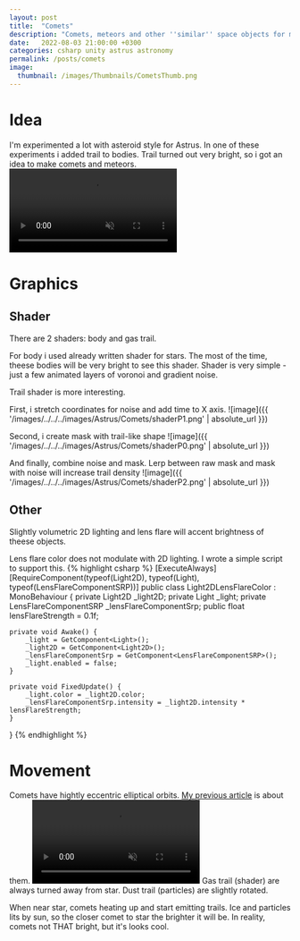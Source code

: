 ```yaml
---
layout: post
title:  "Comets"
description: "Comets, meteors and other ''similar'' space objects for my game"
date:   2022-08-03 21:00:00 +0300
categories: csharp unity astrus astronomy
permalink: /posts/comets
image:
  thumbnail: /images/Thumbnails/CometsThumb.png
---
```

# Idea
I'm experimented a lot with asteroid style for Astrus. In one of these experiments i added trail to bodies. Trail turned out very bright, so i got an idea to make comets and meteors.
<video muted autoplay controls style="max-width: 512px;">
    <source src="/videos/Astrus/Comet1.mp4" type="video/mp4">
</video>

# Graphics
## Shader
There are 2 shaders: body and gas trail. 

For body i used already written shader for stars. The most of the time, theese bodies will be very bright to see this shader. Shader is very simple - just a few animated layers of voronoi and gradient noise.

Trail shader is more interesting.

First, i stretch coordinates for noise and add time to X axis.
![image]({{ '/images/../../../images/Astrus/Comets/shaderP1.png' | absolute_url }})

Second, i create mask with trail-like shape
![image]({{ '/images/../../../images/Astrus/Comets/shaderP0.png' | absolute_url }})

And finally, combine noise and mask. Lerp between raw mask and mask with noise will increase trail density
![image]({{ '/images/../../../images/Astrus/Comets/shaderP2.png' | absolute_url }})

## Other
Slightly volumetric 2D lighting and lens flare will accent brightness of theese objects. 

Lens flare color does not modulate with 2D lighting. I wrote a simple script to support this.
{% highlight csharp %}
[ExecuteAlways]
[RequireComponent(typeof(Light2D), typeof(Light), typeof(LensFlareComponentSRP))]
public class Light2DLensFlareColor : MonoBehaviour {
    private Light2D _light2D;
    private Light _light;
    private LensFlareComponentSRP _lensFlareComponentSrp;
    public float lensFlareStrength = 0.1f;

    private void Awake() {
        _light = GetComponent<Light>();
        _light2D = GetComponent<Light2D>();
        _lensFlareComponentSrp = GetComponent<LensFlareComponentSRP>();
        _light.enabled = false;
    }

    private void FixedUpdate() {
        _light.color = _light2D.color;
        _lensFlareComponentSrp.intensity = _light2D.intensity * lensFlareStrength;
    }
}
{% endhighlight %}

# Movement
Comets have hightly eccentric elliptical orbits. [My previous article][EllipticalOrbits] is about them.
<video muted autoplay controls style="max-width: 512px;">
    <source src="/videos/Astrus/Comet.mp4" type="video/mp4">
</video>
Gas trail (shader) are always turned away from star. Dust trail (particles) are slightly rotated. 

When near star, comets heating up and start emitting trails. Ice and particles lits by sun, so the closer comet to star the brighter it will be. In reality, comets not THAT bright, but it's looks cool.

[EllipticalOrbits]: /posts/elliptical-orbits